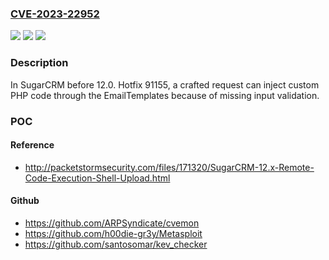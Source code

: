 ### [CVE-2023-22952](https://cve.mitre.org/cgi-bin/cvename.cgi?name=CVE-2023-22952)
![](https://img.shields.io/static/v1?label=Product&message=n%2Fa&color=blue)
![](https://img.shields.io/static/v1?label=Version&message=n%2Fa&color=blue)
![](https://img.shields.io/static/v1?label=Vulnerability&message=n%2Fa&color=brighgreen)

### Description

In SugarCRM before 12.0. Hotfix 91155, a crafted request can inject custom PHP code through the EmailTemplates because of missing input validation.

### POC

#### Reference
- http://packetstormsecurity.com/files/171320/SugarCRM-12.x-Remote-Code-Execution-Shell-Upload.html

#### Github
- https://github.com/ARPSyndicate/cvemon
- https://github.com/h00die-gr3y/Metasploit
- https://github.com/santosomar/kev_checker


